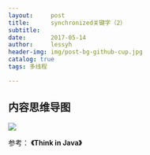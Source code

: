```yaml
---
layout:     post
title:      synchronized关键字（2）
subtitle:   
date:       2017-05-14
author:     lessyh
header-img: img/post-bg-github-cup.jpg
catalog: true
tags: 多线程

---
```

## 内容思维导图
![](https://ws1.sinaimg.cn/large/006rNwoDgy1fpmwg8mb6qj31480c7wf0.jpg)







参考： 
**《Think in Java》**











 

